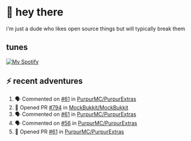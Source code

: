 # :wave: hey there 
i'm just a dude who likes open source things but will typically break them
## tunes
[![My Spotify](https://spotify-github-profile.vercel.app/api/view?uid=ryano_1310&cover_image=false&theme=default&bar_color=53b14f&bar_color_cover=true)](https://spotify-github-profile.vercel.app/api/view?uid=ryano_1310&redirect=true)
## ⚡ recent adventures

<!--START_SECTION:activity-->
1. 🗣 Commented on [#61](https://github.com/PurpurMC/PurpurExtras/issues/61) in [PurpurMC/PurpurExtras](https://github.com/PurpurMC/PurpurExtras)
2. 💪 Opened PR [#794](https://github.com/MockBukkit/MockBukkit/pull/794) in [MockBukkit/MockBukkit](https://github.com/MockBukkit/MockBukkit)
3. 🗣 Commented on [#61](https://github.com/PurpurMC/PurpurExtras/issues/61) in [PurpurMC/PurpurExtras](https://github.com/PurpurMC/PurpurExtras)
4. 🗣 Commented on [#56](https://github.com/PurpurMC/PurpurExtras/issues/56) in [PurpurMC/PurpurExtras](https://github.com/PurpurMC/PurpurExtras)
5. 💪 Opened PR [#61](https://github.com/PurpurMC/PurpurExtras/pull/61) in [PurpurMC/PurpurExtras](https://github.com/PurpurMC/PurpurExtras)
<!--END_SECTION:activity-->
